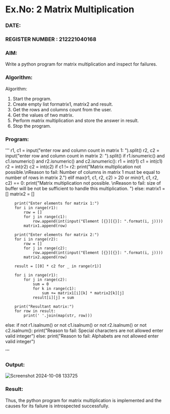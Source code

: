 # Ex.No: 2   Matrix Multiplication 

### DATE:                                                                            
### REGISTER NUMBER : 212221040168

### AIM: 
Write a python program for matrix multiplication and inspect for failures.
 
### Algorithm:

Algorithm:
1. Start the program.
2. Create empty list formatrix1, matrix2 and result.
3. Get the rows and columns count from the user.
4. Get the values of two matrix.
5. Perform matrix multiplication and store the answer in result.
6. Stop the program.
### Program:

'''
r1, c1 = input("enter row and column count in matrix 1: ").split()
r2, c2 = input("enter row and column count in matrix 2: ").split()
if r1.isnumeric() and c1.isnumeric() and r2.isnumeric() and c2.isnumeric():
    r1 = int(r1)
    c1 = int(c1)
    r2 = int(r2)
    c2 = int(c2)
    if c1 != r2:
        print("Matrix multiplication not possible.\nReason to fail: Number of columns in matrix 1 must be equal to number of rows in matrix 2.")
    elif max(r1, c1, r2, c2) > 20 or min(r1, c1, r2, c2) == 0:
        print("Matrix multiplication not possible. \nReason to fail: size of buffer will be not be sufficient to handle this multiplication. ")
    else:
        matrix1 = []
        matrix2 = []
        
        print("Enter elements for matrix 1:")
        for i in range(r1):
            row = []
            for j in range(c1):
                row.append(int(input("Element [{}][{}]: ".format(i, j))))
            matrix1.append(row)
        
        print("Enter elements for matrix 2:")
        for i in range(r2):
            row = []
            for j in range(c2):
                row.append(int(input("Element [{}][{}]: ".format(i, j))))
            matrix2.append(row)
        
        result = [[0] * c2 for _ in range(r1)]
        
        for i in range(r1):
            for j in range(c2):
                sum = 0
                for k in range(c1):
                    sum += matrix1[i][k] * matrix2[k][j]
                result[i][j] = sum
        
        print("Resultant matrix:")
        for row in result:
            print(' '.join(map(str, row)))
else:
    if not r1.isalnum() or not c1.isalnum() or not r2.isalnum() or not c2.isalnum():
            print("Reason to fail: Special characters are not allowed enter valid integer")
    else:
            print("Reason to fail: Alphabets are not allowed enter valid integer")

'''











### Output:

![Screenshot 2024-10-08 133725](https://github.com/user-attachments/assets/994ecc89-7f0f-4908-b0dd-622bd97ca559)





### Result:
Thus, the python program for matrix multiplication is implemented and the causes for its failure is introspected successfully.

